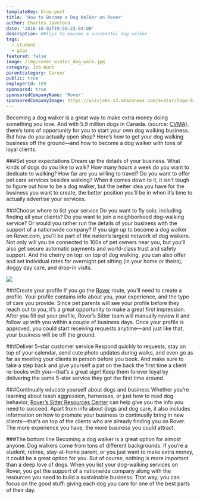 ```yaml
---
templateKey: blog-post
title: 'How to Become a Dog Walker on Rover'
author: Charles Javelona
date: '2018-10-02T19:50:23-04:00'
description: ##Tips to become a successful dog walker
tags:
  - student
  - gigs
featured: false
image: /img/rover_winter_dog_walk.jpg
category: Job Hunt
parentcategory: Career
public: true
employerId: 189
sponsored: true
sponsoredCompanyName: 'Rover'
sponsoredCompanyImage: https://univjobs.s3.amazonaws.com/avatar/logo-9aq9nzrcydt5b8qeomgvuxq0kyu7s46nc925q5gm1537561708300.png
---
```


Becoming a dog walker is a great way to make extra money doing something you love. And with 5.9 million dogs in Canada. (source: [CVMA](https://www.canadianveterinarians.net/documents/canada-s-pet-wellness-report2011)), there’s tons of opportunity for you to start your own dog walking business. But how do you actually open shop? Here’s how to get your dog walking business off the ground—and how to become a dog walker with tons of loyal clients.


###Set your expectations
Dream up the details of your business. What kinds of dogs do you like to walk? How many hours a week do you want to dedicate to walking? How far are you willing to travel? Do you want to offer pet care services besides walking? When it comes down to it, it isn’t tough to figure out how to be a dog walker, but the better idea you have for the business you want to create, the better position you’ll be in when it’s time to actually advertise your services.


###Choose where to list your service
Do you want to fly solo, including finding all your clients? Do you want to join a neighborhood dog-walking service? Or would you rather run the details of your business with the support of a nationwide company? If you sign up to become a dog walker on Rover.com, you’ll be part of the nation’s largest network of dog walkers. Not only will you be connected to 100s of pet owners near you, but you’ll also get secure automatic payments and world-class trust and safety support. And the cherry on top: on top of dog walking, you can also offer and set individual rates for overnight pet sitting (in your home or theirs), doggy day care, and drop-in visits.

<img src="/img/dog-walking-lady.jpg">

###Create your profile
If you go the [Rover](https://go.rover.com/univjobs/) route, you’ll need to create a profile. Your profile contains info about you, your experience, and the type of care you provide. Since pet parents will see your profile before they reach out to you, it’s a great opportunity to make a great first impression. After you fill out your profile, Rover’s Sitter team will manually review it and follow up with you within a couple of business days. Once your profile is approved, you could start receiving requests anytime—and just like that, your business will be off the ground.


###Deliver 5-star customer service
Respond quickly to requests, stay on top of your calendar, send cute photo updates during walks, and even go as far as meeting your clients in person before you book. And make sure to take a step back and give yourself a pat on the back the first time a client re-books with you—that’s a great sign! Keep them forever loyal by delivering the same 5-star service they got the first time around.


###Continually educate yourself about dogs and business
Whether you’re learning about leash aggression, harnesses, or just how to read dog behavior, [Rover’s Sitter Resources Center](https://www.rover.com/blog/sitter-resources/) can help give you the info you need to succeed. Apart from info about dogs and dog care, it also includes information on how to promote your business to continually bring in new clients—that’s on top of the clients who are already finding you on Rover. The more experience you have, the more business you could attract.

###The bottom line
Becoming a dog walker is a great option for almost anyone: Dog walkers come from tons of different backgrounds. If you’re a student, retiree, stay-at-home parent, or you just want to make extra money, it could be a great option for you. But of course, nothing is more important than a deep love of dogs. When you list your dog-walking services on Rover, you get the support of a nationwide company along with the resources you need to build a sustainable business. That way, you can focus on the good stuff: giving each dog you care for one of the best parts of their day.
